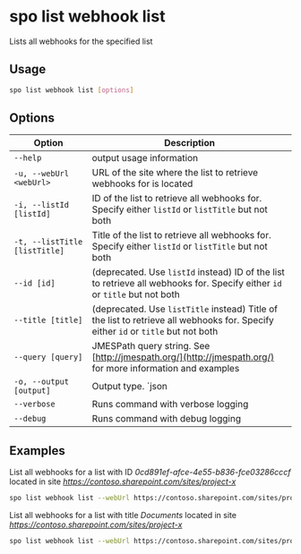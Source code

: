 # spo list webhook list

Lists all webhooks for the specified list

## Usage

```sh
spo list webhook list [options]
```

## Options

Option|Description
------|-----------
`--help`|output usage information
`-u, --webUrl <webUrl>`|URL of the site where the list to retrieve webhooks for is located
`-i, --listId [listId]`|ID of the list to retrieve all webhooks for. Specify either `listId` or `listTitle` but not both
`-t, --listTitle [listTitle]`|Title of the list to retrieve all webhooks for. Specify either `listId` or `listTitle` but not both
`--id [id]`|(deprecated. Use `listId` instead) ID of the list to retrieve all webhooks for. Specify either `id` or `title` but not both
`--title [title]`|(deprecated. Use `listTitle` instead) Title of the list to retrieve all webhooks for. Specify either `id` or `title` but not both
`--query [query]`|JMESPath query string. See [http://jmespath.org/](http://jmespath.org/) for more information and examples
`-o, --output [output]`|Output type. `json|text`. Default `text`
`--verbose`|Runs command with verbose logging
`--debug`|Runs command with debug logging

## Examples

List all webhooks for a list with ID _0cd891ef-afce-4e55-b836-fce03286cccf_ located in site _https://contoso.sharepoint.com/sites/project-x_

```sh
spo list webhook list --webUrl https://contoso.sharepoint.com/sites/project-x --listId 0cd891ef-afce-4e55-b836-fce03286cccf
```

List all webhooks for a list with title _Documents_ located in site _https://contoso.sharepoint.com/sites/project-x_

```sh
spo list webhook list --webUrl https://contoso.sharepoint.com/sites/project-x --listTitle Documents
```